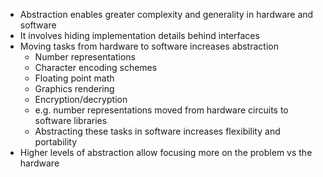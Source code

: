 - Abstraction enables greater complexity and generality in hardware and software
- It involves hiding implementation details behind interfaces
- Moving tasks from hardware to software increases abstraction
	- Number representations
	- Character encoding schemes
	- Floating point math
	- Graphics rendering
	- Encryption/decryption
    - e.g. number representations moved from hardware circuits to software libraries
    - Abstracting these tasks in software increases flexibility and portability
- Higher levels of abstraction allow focusing more on the problem vs the hardware